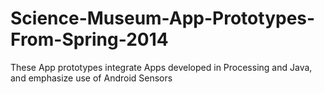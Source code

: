 Science-Museum-App-Prototypes-From-Spring-2014
==============================================

These App prototypes integrate Apps developed in Processing and Java, and emphasize use of Android Sensors
